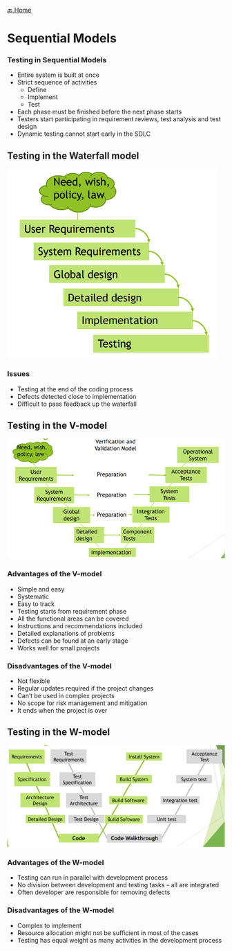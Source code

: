 [🔙 Home](../home.md)

# Sequential Models

### Testing in Sequential Models

* Entire system is built at once
* Strict sequence of activities
  * Define
  * Implement
  * Test
* Each phase must be finished before the next phase starts
* Testers start participating in requirement reviews, test analysis and test
  design
* Dynamic testing cannot start early in the SDLC


## Testing in the Waterfall model
![image2.png](assets/image2.png)

### Issues
* Testing at the end of the coding process
* Defects detected close to implementation
* Difficult to pass feedback up the waterfall

## Testing in the V-model
![image3.png](assets/image3.png)

### Advantages of the V-model
* Simple and easy
* Systematic
* Easy to track
* Testing starts from requirement phase
* All the functional areas can be covered
* Instructions and recommendations included
* Detailed explanations of problems
* Defects can be found at an early stage
* Works well for small projects

### Disadvantages of the V-model
* Not flexible
* Regular updates required if the project changes
* Can’t be used in complex projects
* No scope for risk management and mitigation
* It ends when the project is over

## Testing in the W-model
![image4.png](assets/image4.png)

### Advantages of the W-model
* Testing can run in parallel with development process
* No division between development and testing tasks – all are integrated
* Often developer are responsible for removing defects

### Disadvantages of the W-model
* Complex to implement
* Resource allocation might not be sufficient in most of the cases
* Testing has equal weight as many activities in the development process